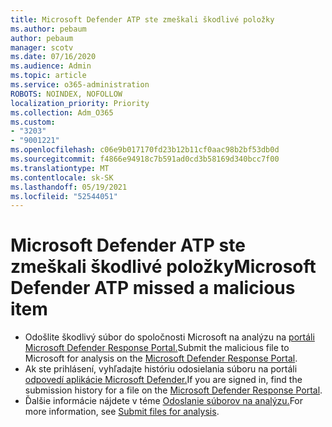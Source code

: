 ```yaml
---
title: Microsoft Defender ATP ste zmeškali škodlivé položky
ms.author: pebaum
author: pebaum
manager: scotv
ms.date: 07/16/2020
ms.audience: Admin
ms.topic: article
ms.service: o365-administration
ROBOTS: NOINDEX, NOFOLLOW
localization_priority: Priority
ms.collection: Adm_O365
ms.custom:
- "3203"
- "9001221"
ms.openlocfilehash: c06e9b017170fd23b12b11cf0aac98b2bf53db0d
ms.sourcegitcommit: f4866e94918c7b591ad0cd3b58169d340bcc7f00
ms.translationtype: MT
ms.contentlocale: sk-SK
ms.lasthandoff: 05/19/2021
ms.locfileid: "52544051"
---
```

# <a name="microsoft-defender-atp-missed-a-malicious-item"></a><span data-ttu-id="0bf66-102">Microsoft Defender ATP ste zmeškali škodlivé položky</span><span class="sxs-lookup"><span data-stu-id="0bf66-102">Microsoft Defender ATP missed a malicious item</span></span>

- <span data-ttu-id="0bf66-103">Odošlite škodlivý súbor do spoločnosti Microsoft na analýzu na [portáli Microsoft Defender Response Portal.](https://www.microsoft.com/wdsi/filesubmission/)</span><span class="sxs-lookup"><span data-stu-id="0bf66-103">Submit the malicious file to Microsoft for analysis on the [Microsoft Defender Response Portal](https://www.microsoft.com/wdsi/filesubmission/).</span></span> 
- <span data-ttu-id="0bf66-104">Ak ste prihlásení, vyhľadajte históriu odosielania súboru na portáli [odpovedí aplikácie Microsoft Defender.](https://www.microsoft.com/wdsi/submissionhistory)</span><span class="sxs-lookup"><span data-stu-id="0bf66-104">If you are signed in, find the submission history for a file on the [Microsoft Defender Response Portal](https://www.microsoft.com/wdsi/submissionhistory).</span></span>
- <span data-ttu-id="0bf66-105">Ďalšie informácie nájdete v téme [Odoslanie súborov na analýzu.](/windows/security/threat-protection/intelligence/submission-guide)</span><span class="sxs-lookup"><span data-stu-id="0bf66-105">For more information, see [Submit files for analysis](/windows/security/threat-protection/intelligence/submission-guide).</span></span>